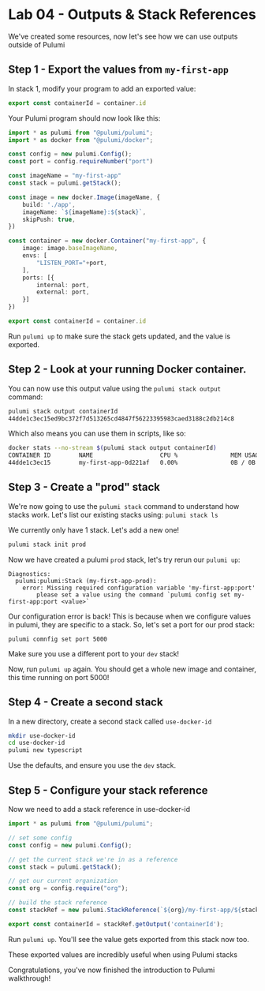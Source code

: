 # Lab 04 - Outputs & Stack References

We've created some resources, now let's see how we can use outputs outside of Pulumi

## Step 1 - Export the values from `my-first-app`

In stack 1, modify your program to add an exported value:


```typescript
export const containerId = container.id
```

Your Pulumi program should now look like this:

```typescript
import * as pulumi from "@pulumi/pulumi";
import * as docker from "@pulumi/docker";

const config = new pulumi.Config();
const port = config.requireNumber("port")

const imageName = "my-first-app"
const stack = pulumi.getStack();

const image = new docker.Image(imageName, {
    build: './app',
    imageName: `${imageName}:${stack}`,
    skipPush: true,
})

const container = new docker.Container("my-first-app", {
    image: image.baseImageName,
    envs: [
        "LISTEN_PORT="+port,
    ],
    ports: [{
        internal: port,
        external: port,
    }]
})

export const containerId = container.id
```

Run `pulumi up` to make sure the stack gets updated, and the value is exported.

## Step 2 - Look at your running Docker container.

You can now use this output value using the `pulumi stack output` command:

```bash
pulumi stack output containerId
44dde1c3ec15ed9bc372f7d513265cd4847f56223395983caed3188c2db214c8
```

Which also means you can use them in scripts, like so:

```bash
docker stats --no-stream $(pulumi stack output containerId)
CONTAINER ID        NAME                   CPU %               MEM USAGE / LIMIT   MEM %               NET I/O             BLOCK I/O           PIDS
44dde1c3ec15        my-first-app-0d221af   0.00%               0B / 0B             0.00%               1.02kB / 796B       0B / 0B             0
```

## Step 3 - Create a "prod" stack

We're now going to use the `pulumi stack` command to understand how stacks work. Let's list our existing stacks using: `pulumi stack ls`

We currently only have 1 stack. Let's add a new one!

```bash
pulumi stack init prod
```

Now we have created a pulumi `prod` stack, let's try rerun our `pulumi up`:

```
Diagnostics:
  pulumi:pulumi:Stack (my-first-app-prod):
    error: Missing required configuration variable 'my-first-app:port'
        please set a value using the command `pulumi config set my-first-app:port <value>`
```

Our configuration error is back! This is because when we configure values in pulumi, they are specific to a stack. So, let's set a port for our prod stack:

```
pulumi comnfig set port 5000
```

Make sure you use a different port to your `dev` stack!

Now, run `pulumi up` again. You should get a whole new image and container, this time running on port 5000!

## Step 4 - Create a second stack

In a new directory, create a second stack called `use-docker-id`

```bash
mkdir use-docker-id
cd use-docker-id
pulumi new typescript
```

Use the defaults, and ensure you use the `dev` stack.

## Step 5 - Configure your stack reference

Now we need to add a stack reference in use-docker-id


```typescript
import * as pulumi from "@pulumi/pulumi";

// set some config
const config = new pulumi.Config();

// get the current stack we're in as a reference
const stack = pulumi.getStack();

// get our current organization
const org = config.require("org");

// build the stack reference
const stackRef = new pulumi.StackReference(`${org}/my-first-app/${stack}`);

export const containerId = stackRef.getOutput('containerId');
```

Run `pulumi up`. You'll see the value gets exported from this stack now too.

These exported values are incredibly useful when using Pulumi stacks

Congratulations, you've now finished the introduction to Pulumi walkthrough!
